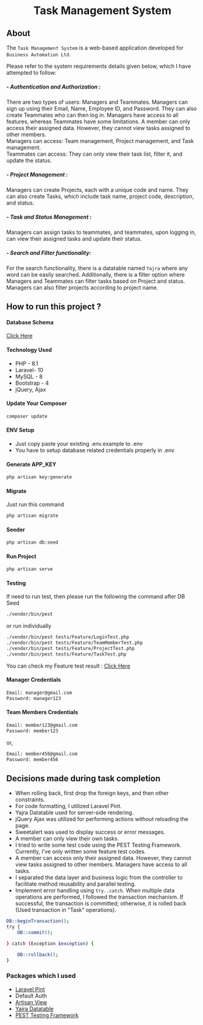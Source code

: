 <div align='center'>

# Task Management System 

</div>

## About
The `Task Management System` is a web-based application developed for `Business Automation Ltd`.

Please refer to the system requirements details given below, which I have attempted to follow:

##### - Authentication and Authorization :
There are two types of users: Managers and Teammates. Managers can sign up using their Email, Name, Employee ID, and Password. They can also create Teammates who can then log in. Managers have access to all features, whereas Teammates have some limitations. A member can only access their assigned data. However, they cannot view tasks assigned to other members. <br>
Managers can access: Team management, Project management, and Task management. <br>
Teammates can access: They can only view their task list, filter it, and update the status.


##### - Project Management :
Managers can create Projects, each with a unique code and name. They can also create Tasks, which include task name, project code, description, and status.

##### - Task and Status Management :
Managers can assign tasks to teammates, and teammates, upon logging in, can view their assigned tasks and update their status.

##### - Search and Filter functionality:
For the search functionality, there is a datatable named `Yajra` where any word can be easily searched.
Additionally, there is a filter option where Managers and Teammates can filter tasks based on Project and status. Managers can also filter projects according to project name.

## How to run this project ?

#### Database Schema
[Click Here](https://drawsql.app/teams/irfan-chy/diagrams/task-management-system)


#### Technology Used
- PHP - 8.1
- Laravel- 10
- MySQL - 8
- Bootstrap - 4
- jQuery, Ajax


#### Update Your Composer 
```bash
composer update
```


#### ENV Setup 
- Just copy paste your existing .env.example to .env
- You have to setup database related credentials properly in .env


#### Generate APP_KEY
```bash
php artisan key:generate
```

#### Migrate 
Just run this command

```bash
php artisan migrate
```

#### Seeder

```bash
php artisan db:seed
```

#### Run Project 
```bash
php artisan serve
```

#### Testing 
If need to run test, then please run the following the command after DB Seed 

```bash
./vendor/bin/pest
```
or run individually
```bash
./vendor/bin/pest tests/Feature/LoginTest.php
./vendor/bin/pest tests/Feature/TeamMemberTest.php
./vendor/bin/pest tests/Feature/ProjectTest.php
./vendor/bin/pest tests/Feature/TaskTest.php
```

You can check my Feature test result : [Click Here](https://snipboard.io/ZMrwu4.jpg)


#### Manager Credentials 
```bash
Email: manager@gmail.com 
Password: manager123
```


#### Team Members Credentials 
```bash
Email: member123@gmail.com 
Password: member123
```

or,
```bash
Email: member456@gmail.com 
Password: member456
```


## Decisions made during task completion
- When rolling back, first drop the foreign keys, and then other constraints. 
- For code formatting, I utilized Laravel Pint.
- Yajra Datatable used for server-side rendering.
- jQuery Ajax was utilized for performing actions without reloading the page.
- Sweetalert was used to display success or error messages.
- A member can only view their own tasks.
- I tried to write some test code using the PEST Testing Framework. Currently, I've only written some feature test codes.
- A member can access only their assigned data. However, they cannot view tasks assigned to other members. Managers have access to all tasks.
- I separated the data layer and business logic from the controller to facilitate method reusability and parallel testing. 
- Implement error handling using `try..catch`. When multiple data operations are performed, I followed the transaction mechanism. If successful, the transaction is committed; otherwise, it is rolled back (Used transaction in "Task" operations). 

```bash
DB::beginTransaction();
try {
    DB::commit();

} catch (Exception $exception) {

    DB::rollback();
}
```

### Packages which I used
- [Laravel Pint](https://laravel.com/docs/10.x/pint)
- Default Auth
- [Artisan View](https://github.com/svenluijten/artisan-view)
- [Yajra Datatable](https://yajrabox.com/docs/laravel-datatables/10.0)
- [PEST Testing Framework](https://pestphp.com)



